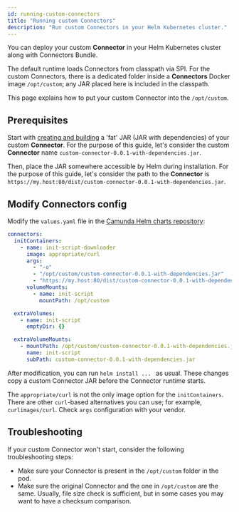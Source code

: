 ```yaml
---
id: running-custom-connectors
title: "Running custom Connectors"
description: "Run custom Connectors in your Helm Kubernetes cluster."
---
```


You can deploy your custom **Connector** in your Helm Kubernetes cluster along with Connectors Bundle.

The default runtime loads Connectors from classpath via SPI. For the custom Connectors, there is a dedicated folder
inside a **Connectors** Docker image `/opt/custom`; any JAR placed here is included in the classpath.

This page explains how to put your custom Connector into the `/opt/custom`.

## Prerequisites

Start with [creating and building](../../../../components/connectors/custom-built-connectors/connector-sdk.md) a 'fat' JAR (JAR with dependencies) of your custom **Connector**. For the purpose of
this guide, let's consider the custom **Connector** name `custom-connector-0.0.1-with-dependencies.jar`.

Then, place the JAR somewhere accessible by Helm during installation. For the purpose of this guide,
let's consider the path to the **Connector** is `https://my.host:80/dist/custom-connector-0.0.1-with-dependencies.jar`.

## Modify Connectors config

Modify the `values.yaml` file in the [Camunda Helm charts repository](https://github.com/camunda/camunda-platform-helm/blob/main/charts/camunda-platform/values.yaml):

```yaml
connectors:
  initContainers:
    - name: init-script-downloader
      image: appropriate/curl
      args:
        - "-o"
        - "/opt/custom/custom-connector-0.0.1-with-dependencies.jar"
        - "https://my.host:80/dist/custom-connector-0.0.1-with-dependencies.jar"
      volumeMounts:
        - name: init-script
          mountPath: /opt/custom

  extraVolumes:
    - name: init-script
      emptyDir: {}

  extraVolumeMounts:
    - mountPath: /opt/custom/custom-connector-0.0.1-with-dependencies.jar
      name: init-script
      subPath: custom-connector-0.0.1-with-dependencies.jar
```

After modification, you can run `helm install ... ` as usual.
These changes copy a custom Connector JAR before the Connector runtime starts.

The `appropriate/curl` is not the only image option for the `initContainers`. There are other `curl`-based alternatives you can use; for example, `curlimages/curl`. Check `args` configuration with your vendor.

## Troubleshooting

If your custom Connector won't start, consider the following troubleshooting steps:

- Make sure your Connector is present in the `/opt/custom` folder in the pod.
- Make sure the original Connector and the one in `/opt/custom` are the same. Usually, file size check is sufficient, but in some cases you may want to have a checksum comparison.
